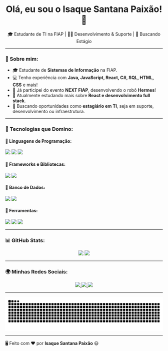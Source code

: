 <h1 align="center">Olá, eu sou o Isaque Santana Paixão! 👋</h1>

<p align="center">
  🎓 Estudante de TI na FIAP | 👨‍💻 Desenvolvimento & Suporte | 🚀 Buscando Estágio
</p>

---

### 🧐 Sobre mim:
- 🎓 Estudante de **Sistemas de Informação** na FIAP.  
- 💻 Tenho experiência com **Java, JavaScript, React, C#, SQL, HTML, CSS** e mais!  
- 🤖 Já participei do evento **NEXT FIAP**, desenvolvendo o robô **Hermes**!  
- 🌱 Atualmente estudando mais sobre **React e desenvolvimento full stack**.  
- 🚀 Buscando oportunidades como **estagiário em TI**, seja em suporte, desenvolvimento ou infraestrutura.  

---

### 🚀 Tecnologias que Domino:
#### 📌 **Linguagens de Programação**:
<div>
  <img src="https://img.shields.io/badge/Java-ED8B00?style=for-the-badge&logo=openjdk&logoColor=white">
  <img src="https://img.shields.io/badge/JavaScript-F7DF1E?style=for-the-badge&logo=javascript&logoColor=black">
  <img src="https://img.shields.io/badge/C%23-239120?style=for-the-badge&logo=c-sharp&logoColor=white">
</div>

#### 📌 **Frameworks e Bibliotecas**:
<div>
  <img src="https://img.shields.io/badge/React-20232A?style=for-the-badge&logo=react&logoColor=61DAFB">
  <img src="https://img.shields.io/badge/React_Native-20232A?style=for-the-badge&logo=react&logoColor=61DAFB">
</div>

#### 📌 **Banco de Dados**:
<div>
  <img src="https://img.shields.io/badge/MySQL-4479A1?style=for-the-badge&logo=mysql&logoColor=white">
  <img src="https://img.shields.io/badge/MongoDB-4EA94B?style=for-the-badge&logo=mongodb&logoColor=white">
</div>

#### 📌 **Ferramentas**:
<div>
  <img src="https://img.shields.io/badge/Git-F05032?style=for-the-badge&logo=git&logoColor=white">
  <img src="https://img.shields.io/badge/Postman-FF6C37?style=for-the-badge&logo=postman&logoColor=white">
  <img src="https://img.shields.io/badge/Figma-F24E1E?style=for-the-badge&logo=figma&logoColor=white">
</div>

---

### 📊 GitHub Stats:
<div align="center">
  <img height="180em" src="https://github-readme-stats.vercel.app/api?username=IsaquePaixao&show_icons=true&theme=dark&include_all_commits=true&count_private=true"/>
  <img height="180em" src="https://github-readme-stats.vercel.app/api/top-langs/?username=IsaquePaixao&layout=compact&langs_count=7&theme=dark"/>
</div>

---

### 🌍 Minhas Redes Sociais:
<div align="center">
  <a href="https://www.linkedin.com/in/isaque-paixao-ti" target="_blank">
    <img src="https://img.shields.io/badge/LinkedIn-0077B5?style=for-the-badge&logo=linkedin&logoColor=white">
  </a>
  <a href="https://www.instagram.com/isaque_zackk" target="_blank">
    <img src="https://img.shields.io/badge/Instagram-E4405F?style=for-the-badge&logo=instagram&logoColor=white">
  </a>
  <a href="mailto:isaquesantanapaixao444@gmail.com" target="_blank">
    <img src="https://img.shields.io/badge/Email-D14836?style=for-the-badge&logo=gmail&logoColor=white">
  </a>
</div>

---

<picture align="center">
  <source media="(prefers-color-scheme: dark)" srcset="https://raw.githubusercontent.com/IsaqueZaack/IsaqueZaack/output/github-contribution-grid-snake-dark.svg">
  <source media="(prefers-color-scheme: light)" srcset="https://raw.githubusercontent.com/IsaqueZaack/IsaqueZaack/output/github-contribution-grid-snake-dark.svg">
  <img align="center" alt="github contribution grid snake animation" src="https://raw.githubusercontent.com/IsaqueZaack/IsaqueZaack/output/github-contribution-grid-snake.svg">
</picture>

---

🖥️ Feito com ❤️ por **Isaque Santana Paixão** 😃  
